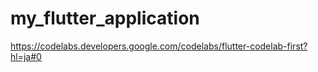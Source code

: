 # my_flutter_application
https://codelabs.developers.google.com/codelabs/flutter-codelab-first?hl=ja#0
